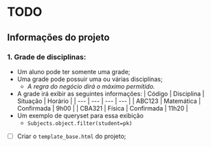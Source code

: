 # TODO
## Informações do projeto
### 1. Grade de disciplinas:
- Um aluno pode ter somente uma grade;
- Uma grade pode possuir uma ou várias disciplinas;
    - *A regra do negócio dirá o máximo permitido.*
- A grade irá exibir as seguintes informações:
    | Código | Disciplina | Situação | Horário |
    | --- | --- | --- | --- |
    | ABC123 | Matemática | Confirmada | 9h00 |
    | CBA321 | Física | Confirmada | 11h20 |
- Um exemplo de queryset para essa exibição
    - `Subjects.object.filter(student=pk)`
- [ ] Criar o `template_base.html` do projeto;
